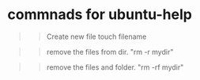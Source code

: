# commnads for ubuntu-help

>> Create new file touch filename

>> remove the files from dir. "rm -r mydir"

>> remove the files and folder. "rm -rf mydir"
